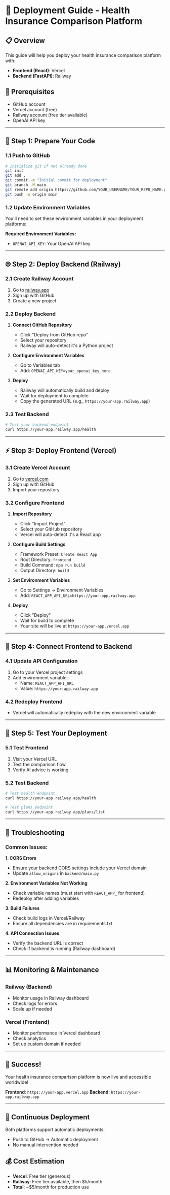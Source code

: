 # 🚀 Deployment Guide - Health Insurance Comparison Platform

## 📋 Overview
This guide will help you deploy your health insurance comparison platform with:
- **Frontend (React)**: Vercel
- **Backend (FastAPI)**: Railway

## 🎯 Prerequisites
- GitHub account
- Vercel account (free)
- Railway account (free tier available)
- OpenAI API key

---

## 🔧 Step 1: Prepare Your Code

### 1.1 Push to GitHub
```bash
# Initialize git if not already done
git init
git add .
git commit -m "Initial commit for deployment"
git branch -M main
git remote add origin https://github.com/YOUR_USERNAME/YOUR_REPO_NAME.git
git push -u origin main
```

### 1.2 Update Environment Variables
You'll need to set these environment variables in your deployment platforms:

**Required Environment Variables:**
- `OPENAI_API_KEY`: Your OpenAI API key

---

## 🌐 Step 2: Deploy Backend (Railway)

### 2.1 Create Railway Account
1. Go to [railway.app](https://railway.app)
2. Sign up with GitHub
3. Create a new project

### 2.2 Deploy Backend
1. **Connect GitHub Repository**
   - Click "Deploy from GitHub repo"
   - Select your repository
   - Railway will auto-detect it's a Python project

2. **Configure Environment Variables**
   - Go to Variables tab
   - Add: `OPENAI_API_KEY=your_openai_key_here`

3. **Deploy**
   - Railway will automatically build and deploy
   - Wait for deployment to complete
   - Copy the generated URL (e.g., `https://your-app.railway.app`)

### 2.3 Test Backend
```bash
# Test your backend endpoint
curl https://your-app.railway.app/health
```

---

## ⚡ Step 3: Deploy Frontend (Vercel)

### 3.1 Create Vercel Account
1. Go to [vercel.com](https://vercel.com)
2. Sign up with GitHub
3. Import your repository

### 3.2 Configure Frontend
1. **Import Repository**
   - Click "Import Project"
   - Select your GitHub repository
   - Vercel will auto-detect it's a React app

2. **Configure Build Settings**
   - Framework Preset: `Create React App`
   - Root Directory: `frontend`
   - Build Command: `npm run build`
   - Output Directory: `build`

3. **Set Environment Variables**
   - Go to Settings → Environment Variables
   - Add: `REACT_APP_API_URL=https://your-app.railway.app`

4. **Deploy**
   - Click "Deploy"
   - Wait for build to complete
   - Your site will be live at `https://your-app.vercel.app`

---

## 🔗 Step 4: Connect Frontend to Backend

### 4.1 Update API Configuration
1. Go to your Vercel project settings
2. Add environment variable:
   - Name: `REACT_APP_API_URL`
   - Value: `https://your-app.railway.app`

### 4.2 Redeploy Frontend
- Vercel will automatically redeploy with the new environment variable

---

## 🧪 Step 5: Test Your Deployment

### 5.1 Test Frontend
1. Visit your Vercel URL
2. Test the comparison flow
3. Verify AI advice is working

### 5.2 Test Backend
```bash
# Test health endpoint
curl https://your-app.railway.app/health

# Test plans endpoint
curl https://your-app.railway.app/plans/list
```

---

## 🔧 Troubleshooting

### Common Issues:

**1. CORS Errors**
- Ensure your backend CORS settings include your Vercel domain
- Update `allow_origins` in `backend/main.py`

**2. Environment Variables Not Working**
- Check variable names (must start with `REACT_APP_` for frontend)
- Redeploy after adding variables

**3. Build Failures**
- Check build logs in Vercel/Railway
- Ensure all dependencies are in requirements.txt

**4. API Connection Issues**
- Verify the backend URL is correct
- Check if backend is running (Railway dashboard)

---

## 📊 Monitoring & Maintenance

### Railway (Backend)
- Monitor usage in Railway dashboard
- Check logs for errors
- Scale up if needed

### Vercel (Frontend)
- Monitor performance in Vercel dashboard
- Check analytics
- Set up custom domain if needed

---

## 🎉 Success!
Your health insurance comparison platform is now live and accessible worldwide!

**Frontend**: `https://your-app.vercel.app`
**Backend**: `https://your-app.railway.app`

---

## 🔄 Continuous Deployment
Both platforms support automatic deployments:
- Push to GitHub → Automatic deployment
- No manual intervention needed

## 💰 Cost Estimation
- **Vercel**: Free tier (generous)
- **Railway**: Free tier available, then $5/month
- **Total**: ~$5/month for production use 